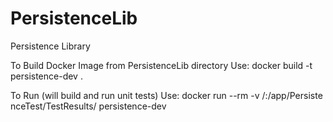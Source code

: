 # PersistenceLib
Persistence Library

To Build Docker Image from PersistenceLib directory Use: docker build -t persistence-dev .

To Run (will build and run unit tests) Use: docker run --rm -v <path to test results>/:/app/Persiste
nceTest/TestResults/ persistence-dev

